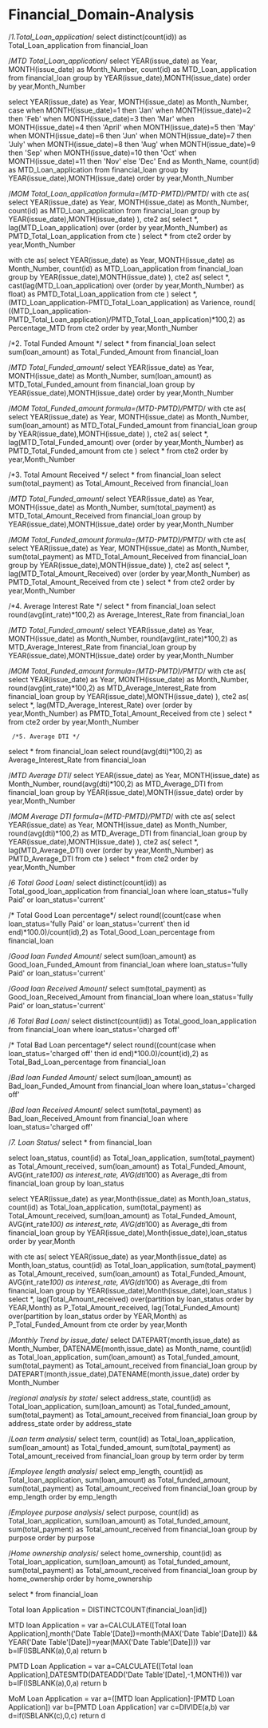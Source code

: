 # Financial_Domain-Analysis

/*1.Total_Loan_application*/
  select distinct(count(id)) as Total_Loan_application from financial_loan

  /*MTD Total_Loan_application*/
   select
   YEAR(issue_date) as Year,
   MONTH(issue_date) as Month_Number,
   count(id) as MTD_Loan_application from financial_loan 
   group by YEAR(issue_date),MONTH(issue_date)
   order by year,Month_Number

   select
   YEAR(issue_date) as Year,
   MONTH(issue_date) as Month_Number,
   case when MONTH(issue_date)=1 then 'Jan'
    when MONTH(issue_date)=2 then 'Feb'
	when MONTH(issue_date)=3 then 'Mar'
	when MONTH(issue_date)=4 then 'April'
	when MONTH(issue_date)=5 then 'May'
	when MONTH(issue_date)=6 then 'Jun'
	when MONTH(issue_date)=7 then 'July'
	when MONTH(issue_date)=8 then 'Aug'
	when MONTH(issue_date)=9 then 'Sep'
	when MONTH(issue_date)=10 then 'Oct'
	when MONTH(issue_date)=11 then 'Nov'
	else 'Dec' End as Month_Name,
   count(id) as MTD_Loan_application from financial_loan 
   group by YEAR(issue_date),MONTH(issue_date)
   order by year,Month_Number



   /*MOM Total_Loan_application
   formula=(MTD-PMTD)/PMTD*/
   with cte as(
   select
   YEAR(issue_date) as Year,
   MONTH(issue_date) as Month_Number,
   count(id) as MTD_Loan_application from financial_loan 
   group by YEAR(issue_date),MONTH(issue_date)
   ),
   cte2 as(
   select *,
   lag(MTD_Loan_application) over (order by year,Month_Number) as PMTD_Total_Loan_application
   from cte
   )
   select * from cte2
   order by year,Month_Number



 with cte as(
   select
   YEAR(issue_date) as Year,
   MONTH(issue_date) as Month_Number,
   count(id) as MTD_Loan_application from financial_loan 
   group by YEAR(issue_date),MONTH(issue_date)
   ),
   cte2 as(
   select *,
   cast(lag(MTD_Loan_application) over (order by year,Month_Number) as float) as PMTD_Total_Loan_application
   from cte
   )
   select *,(MTD_Loan_application-PMTD_Total_Loan_application) as Varience,
  round( ((MTD_Loan_application-PMTD_Total_Loan_application)/PMTD_Total_Loan_application)*100,2) as Percentage_MTD from cte2
   order by year,Month_Number


/*2. Total Funded Amount */
select * from financial_loan
select sum(loan_amount) as Total_Funded_Amount from financial_loan

/*MTD Total_Funded_amount*/
   select
   YEAR(issue_date) as Year,
   MONTH(issue_date) as Month_Number,
   sum(loan_amount) as MTD_Total_Funded_amount from financial_loan 
   group by YEAR(issue_date),MONTH(issue_date)
   order by year,Month_Number


   
   /*MOM Total_Funded_amount
   formula=(MTD-PMTD)/PMTD*/
  with cte as(
   select
   YEAR(issue_date) as Year,
   MONTH(issue_date) as Month_Number,
    sum(loan_amount) as MTD_Total_Funded_amount from financial_loan 
   group by YEAR(issue_date),MONTH(issue_date)
   ),
   cte2 as(
   select *,
   lag(MTD_Total_Funded_amount) over (order by year,Month_Number) as PMTD_Total_Funded_amount
   from cte
   )
   select * from cte2
   order by year,Month_Number



 /*3. Total Amount Received */
select * from financial_loan
select sum(total_payment) as Total_Amount_Received from financial_loan

/*MTD Total_Funded_amount*/
   select
   YEAR(issue_date) as Year,
   MONTH(issue_date) as Month_Number,
   sum(total_payment) as MTD_Total_Amount_Received from financial_loan 
   group by YEAR(issue_date),MONTH(issue_date)
   order by year,Month_Number


   
   /*MOM Total_Funded_amount
   formula=(MTD-PMTD)/PMTD*/
  with cte as(
   select
   YEAR(issue_date) as Year,
   MONTH(issue_date) as Month_Number,
    sum(total_payment) as MTD_Total_Amount_Received from financial_loan 
   group by YEAR(issue_date),MONTH(issue_date)
   ),
   cte2 as(
   select *,
   lag(MTD_Total_Amount_Received) over (order by year,Month_Number) as PMTD_Total_Amount_Received
   from cte
   )
   select * from cte2
   order by year,Month_Number


 /*4. Average Interest Rate */
select * from financial_loan
select round(avg(int_rate)*100,2) as Average_Interest_Rate from financial_loan

/*MTD Total_Funded_amount*/
   select
   YEAR(issue_date) as Year,
   MONTH(issue_date) as Month_Number,
   round(avg(int_rate)*100,2) as MTD_Average_Interest_Rate from financial_loan 
   group by YEAR(issue_date),MONTH(issue_date)
   order by year,Month_Number


   
   /*MOM Total_Funded_amount
   formula=(MTD-PMTD)/PMTD*/
  with cte as(
   select
   YEAR(issue_date) as Year,
   MONTH(issue_date) as Month_Number,
   round(avg(int_rate)*100,2) as MTD_Average_Interest_Rate from financial_loan 
   group by YEAR(issue_date),MONTH(issue_date)
   ),
   cte2 as(
   select *,
   lag(MTD_Average_Interest_Rate) over (order by year,Month_Number) as PMTD_Total_Amount_Received
   from cte
   )
   select * from cte2
   order by year,Month_Number



   
     /*5. Average DTI */
select * from financial_loan
select round(avg(dti)*100,2) as Average_Interest_Rate from financial_loan

/*MTD Average DTI*/
   select
   YEAR(issue_date) as Year,
   MONTH(issue_date) as Month_Number,
   round(avg(dti)*100,2) as MTD_Average_DTI from financial_loan 
   group by YEAR(issue_date),MONTH(issue_date)
   order by year,Month_Number


   
   /*MOM Average DTI
   formula=(MTD-PMTD)/PMTD*/
  with cte as(
   select
   YEAR(issue_date) as Year,
   MONTH(issue_date) as Month_Number,
   round(avg(dti)*100,2) as MTD_Average_DTI from financial_loan 
   group by YEAR(issue_date),MONTH(issue_date)
   ),
   cte2 as(
   select *,
   lag(MTD_Average_DTI) over (order by year,Month_Number) as PMTD_Average_DTI
   from cte
   )
   select * from cte2
   order by year,Month_Number


/*6 Total Good Loan*/
select distinct(count(id)) as Total_good_loan_application from financial_loan where loan_status='fully Paid' or loan_status='current' 

/* Total Good Loan percentage*/
select
round((count(case when loan_status='fully Paid' or loan_status='current' then id end)*100.0)/count(id),2) as Total_Good_Loan_percentage
from financial_loan

/*Good loan Funded Amount*/
select sum(loan_amount) as Good_loan_Funded_Amount  from financial_loan
where loan_status='fully Paid' or loan_status='current' 

/*Good loan Received Amount*/
select sum(total_payment) as Good_loan_Received_Amount  from financial_loan
where loan_status='fully Paid' or loan_status='current' 


/*6 Total Bad Loan*/
select distinct(count(id)) as Total_good_loan_application from financial_loan where loan_status='charged off' 

/* Total Bad Loan percentage*/
select
round((count(case when loan_status='charged off' then id end)*100.0)/count(id),2) as Total_Bad_Loan_percentage
from financial_loan

/*Bad loan Funded Amount*/
select sum(loan_amount) as Bad_loan_Funded_Amount  from financial_loan
where loan_status='charged off'

/*Bad loan Received Amount*/
select sum(total_payment) as Bad_loan_Received_Amount  from financial_loan
where loan_status='charged off'


/*7. Loan Status*/
select * from financial_loan

select loan_status,
count(id) as Total_loan_application,
sum(total_payment) as Total_Amount_received,
sum(loan_amount) as Total_Funded_Amount,
AVG(int_rate*100) as interest_rate,
AVG(dti*100) as Average_dti from financial_loan
group by loan_status


select YEAR(issue_date) as year,Month(issue_date) as Month,loan_status,
count(id) as Total_loan_application,
sum(total_payment) as Total_Amount_received,
sum(loan_amount) as Total_Funded_Amount,
AVG(int_rate*100) as interest_rate,
AVG(dti*100) as Average_dti from financial_loan
group by YEAR(issue_date),Month(issue_date),loan_status
order by year,Month

with cte as(
select YEAR(issue_date) as year,Month(issue_date) as Month,loan_status,
count(id) as Total_loan_application,
sum(total_payment) as Total_Amount_received,
sum(loan_amount) as Total_Funded_Amount,
AVG(int_rate*100) as interest_rate,
AVG(dti*100) as Average_dti from financial_loan
group by YEAR(issue_date),Month(issue_date),loan_status
)
select *,
lag(Total_Amount_received) over(partition by loan_status order by YEAR,Month) as P_Total_Amount_received,
lag(Total_Funded_Amount) over(partition by loan_status order by YEAR,Month) as P_Total_Funded_Amount
from cte
order by year,Month


/*Monthly Trend by issue_date*/
select
DATEPART(month,issue_date) as Month_Number,
DATENAME(month,issue_date) as Month_name,
count(id) as Total_loan_application,
sum(loan_amount) as Total_funded_amount,
sum(total_payment) as Total_amount_received from financial_loan
group by DATEPART(month,issue_date),DATENAME(month,issue_date)
order by Month_Number

/*regional analysis by state*/
select
address_state,
count(id) as Total_loan_application,
sum(loan_amount) as Total_funded_amount,
sum(total_payment) as Total_amount_received from financial_loan
group by address_state
order by address_state


/*Loan term analysis*/
select
term,
count(id) as Total_loan_application,
sum(loan_amount) as Total_funded_amount,
sum(total_payment) as Total_amount_received from financial_loan
group by term
order by term

/*Employee length analysis*/
select
emp_length,
count(id) as Total_loan_application,
sum(loan_amount) as Total_funded_amount,
sum(total_payment) as Total_amount_received from financial_loan
group by emp_length
order by emp_length

/*Employee purpose analysis*/
select
purpose,
count(id) as Total_loan_application,
sum(loan_amount) as Total_funded_amount,
sum(total_payment) as Total_amount_received from financial_loan
group by purpose
order by purpose

/*Home ownership analysis*/
select
home_ownership,
count(id) as Total_loan_application,
sum(loan_amount) as Total_funded_amount,
sum(total_payment) as Total_amount_received from financial_loan
group by home_ownership
order by home_ownership



select * from financial_loan

Total loan Application = DISTINCTCOUNT(financial_loan[id])

MTD loan Application = 
var a=CALCULATE([Total loan Application],month('Date Table'[Date])=month(MAX('Date Table'[Date])) && 
YEAR('Date Table'[Date])=year(MAX('Date Table'[Date])))
var b=IF(ISBLANK(a),0,a)
return b

PMTD Loan Application = 
 var a=CALCULATE([Total loan Application],DATESMTD(DATEADD('Date Table'[Date],-1,MONTH)))
 var b=IF(ISBLANK(a),0,a)
 return b

MoM Loan Application = 
var a=([MTD loan Application]-[PMTD Loan Application])
var b=[PMTD Loan Application]
var c=DIVIDE(a,b)
var d=if(ISBLANK(c),0,c)
return d

